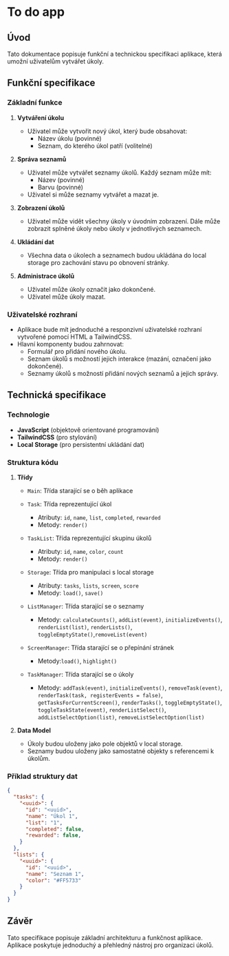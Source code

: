 # To do app

## Úvod
Tato dokumentace popisuje funkční a technickou specifikaci aplikace, která umožní uživatelům vytvářet úkoly.

## Funkční specifikace

### Základní funkce
1. **Vytváření úkolu**
   - Uživatel může vytvořit nový úkol, který bude obsahovat:
     - Název úkolu (povinné)
     - Seznam, do kterého úkol patří (volitelné)
   
2. **Správa seznamů**
   - Uživatel může vytvářet seznamy úkolů. Každý seznam může mít:
     - Název (povinné)
     - Barvu (povinné)
   - Uživatel si může seznamy vytvářet a mazat je.

3. **Zobrazení úkolů**
   - Uživatel může vidět všechny úkoly v úvodním zobrazení. Dále může zobrazit splněné úkoly nebo úkoly v jednotlivých seznamech.

4. **Ukládání dat**
   - Všechna data o úkolech a seznamech budou ukládána do local storage pro zachování stavu po obnovení stránky.

5. **Administrace úkolů**
   - Uživatel může úkoly označit jako dokončené.
   - Uživatel může úkoly mazat.

### Uživatelské rozhraní
- Aplikace bude mít jednoduché a responzivní uživatelské rozhraní vytvořené pomocí HTML a TailwindCSS.
- Hlavní komponenty budou zahrnovat:
  - Formulář pro přidání nového úkolu.
  - Seznam úkolů s možností jejich interakce (mazání, označení jako dokončené).
  - Seznamy úkolů s možností přidání nových seznamů a jejich správy.

## Technická specifikace

### Technologie
- **JavaScript** (objektově orientované programování)
- **TailwindCSS** (pro stylování)
- **Local Storage** (pro persistentní ukládání dat)

### Struktura kódu
1. **Třídy**
    - `Main`: Třída starající se o běh aplikace 
    - `Task`: Třída reprezentující úkol
      - Atributy: `id`, `name`, `list`, `completed`, `rewarded`
      - Metody: `render()`

    - `TaskList`: Třída reprezentující skupinu úkolů
      - Atributy: `id`, `name`, `color`, `count`
      - Metody: `render()`

    - `Storage`: Třída pro manipulaci s local storage
      - Atributy: `tasks`, `lists`, `screen`, `score`
      - Metody: `load()`, `save()`
    
    - `ListManager`: Třída starající se o seznamy
      - Metody: `calculateCounts()`, `addList(event)`, `initializeEvents()`, `renderList(list)`, `renderLists()`, `toggleEmptyState()`,`removeList(event)`

    - `ScreenManager`: Třída starající se o přepínání stránek
      - Metody:`load()`, `highlight()`

    - `TaskManager`: Třída starající se o úkoly
      - Metody: `addTask(event)`, `initializeEvents()`, `removeTask(event)`, `renderTask(task, registerEvents = false)`, `getTasksForCurrentScreen()`, `renderTasks()`, `toggleEmptyState()`, `toggleTaskState(event)`, `renderListSelect()`, `addListSelectOption(list)`, `removeListSelectOption(list)`
    


2. **Data Model**
   - Úkoly budou uloženy jako pole objektů v local storage.
   - Seznamy budou uloženy jako samostatné objekty s referencemi k úkolům.

### Příklad struktury dat
```json
{
  "tasks": {
    "<uuid>": {
      "id": "<uuid>",
      "name": "Úkol 1",
      "list": "1",
      "completed": false,
      "rewarded": false,
    }
  },
  "lists": {
    "<uuid>": {
      "id": "<uuid>",
      "name": "Seznam 1",
      "color": "#FF5733"
    }
  }
}
```

## Závěr
Tato specifikace popisuje základní architekturu a funkčnost aplikace. Aplikace poskytuje jednoduchý a přehledný nástroj pro  organizaci úkolů.